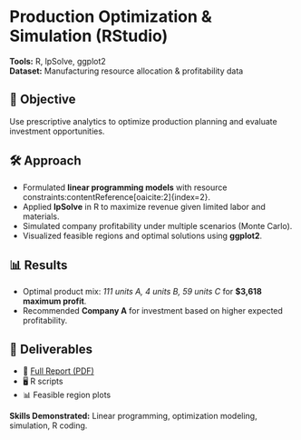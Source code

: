 # Production Optimization & Simulation (RStudio)

**Tools:** R, lpSolve, ggplot2  
**Dataset:** Manufacturing resource allocation & profitability data  

## 📌 Objective
Use prescriptive analytics to optimize production planning and evaluate investment opportunities.  

## 🛠️ Approach
- Formulated **linear programming models** with resource constraints:contentReference[oaicite:2]{index=2}.  
- Applied **lpSolve** in R to maximize revenue given limited labor and materials.  
- Simulated company profitability under multiple scenarios (Monte Carlo).  
- Visualized feasible regions and optimal solutions using **ggplot2**.  

## 📊 Results
- Optimal product mix: *111 units A, 4 units B, 59 units C* for **$3,618 maximum profit**.  
- Recommended **Company A** for investment based on higher expected profitability.  

## 📂 Deliverables
- 📄 [Full Report (PDF)](3KE3_A3_RStudio.pdf)  
- 🖥️ R scripts  
- 📊 Feasible region plots  

**Skills Demonstrated:** Linear programming, optimization modeling, simulation, R coding.
